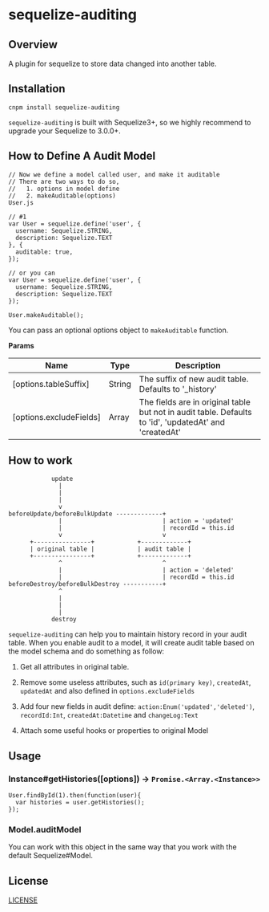 # sequelize-auditing

## Overview

A plugin for sequelize to store data changed into another table.

## Installation

    cnpm install sequelize-auditing

`sequelize-auditing` is built with Sequelize3+, so we highly recommend to upgrade your Sequelize to 3.0.0+.

## How to Define A Audit Model

    // Now we define a model called user, and make it auditable
    // There are two ways to do so,
    //   1. options in model define
    //   2. makeAuditable(options)
    User.js

    // #1
    var User = sequelize.define('user', {
      username: Sequelize.STRING,
      description: Sequelize.TEXT
    }, {
      auditable: true,
    });

    // or you can
    var User = sequelize.define('user', {
      username: Sequelize.STRING,
      description: Sequelize.TEXT
    });

    User.makeAuditable();

You can pass an optional options object to `makeAuditable` function.

**Params**

| Name | Type | Description |
| ------------ | ------------- | ------------ |
| [options.tableSuffix] | String  | The suffix of new audit table. Defaults to '_history' |
| [options.excludeFields] | Array  | The fields are in original table but not in audit table. Defaults to 'id', 'updatedAt' and 'createdAt' |

## How to work


                update
                  |
                  |
                  |
                  v
    beforeUpdate/beforeBulkUpdate -------------+
                  |                            | action = 'updated'
                  |                            | recordId = this.id
                  v                            v
          +----------------+            +-------------+
          | original table |            | audit table |
          +----------------+            +-------------+
                  ^                            ^
                  |                            | action = 'deleted'
                  |                            | recordId = this.id
    beforeDestroy/beforeBulkDestroy -----------+
                  ^
                  |
                  |
                  |
                destroy

`sequelize-auditing` can help you to maintain history record in your audit table. When you enable audit to a model, it will create audit table based on the model schema and do something as follow:

  1. Get all attributes in original table.

  2. Remove some useless attributes, such as `id(primary key)`, `createdAt`, `updatedAt` and also defined in `options.excludeFields`

  3. Add four new fields in audit define: `action:Enum('updated','deleted')`, `recordId:Int`, `createdAt:Datetime` and `changeLog:Text`

  4. Attach some useful hooks or properties to original Model

## Usage

### Instance#getHistories([options]) -> `Promise.<Array.<Instance>>`

    User.findById(1).then(function(user){
      var histories = user.getHistories();
    });

### Model.auditModel

You can work with this object in the same way that you work with the default Sequelize#Model.

## License

[LICENSE](LICENSE)
